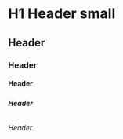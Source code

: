 # <h1> H1 Header small
## <h2> Header
### <h3> Header
#### <h4> Header
##### <h5> Header
###### <h6> Header
